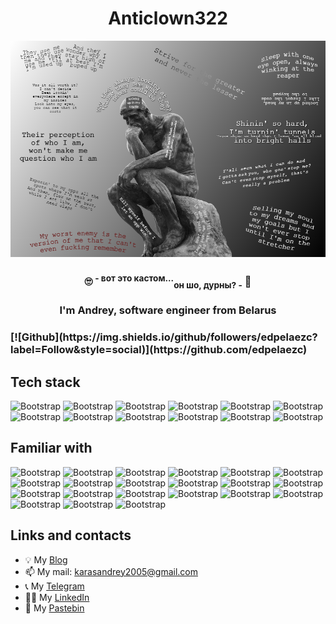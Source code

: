 <h1 align="center">Anticlown322</h1>

![Impressive picture](/assets/images/impressive.png)

<h3 align="center">🙄  <sup>- вот это кастом...</sup><sub>он шо, дурны? -</sub>  🤔</h3>

<h3 align="center">I'm Andrey, software engineer from Belarus</h3>

<h3>[![Github](https://img.shields.io/github/followers/edpelaezc?label=Follow&style=social)](https://github.com/edpelaezc)</h3>

## Tech stack

![Bootstrap](https://img.shields.io/badge/.NET?style=flat-square&logo=.NET&color=353535)
![Bootstrap](https://img.shields.io/badge/ASP.NET?style=flat-square&logo=ASP.NET&color=353535)
![Bootstrap](https://img.shields.io/badge/ASP.NET_Core?style=flat-square&logo=ASP.NET-Core&color=353535)
![Bootstrap](https://img.shields.io/badge/Entity_Framework?style=flat-square&logo=Entity-Framework&color=353535)
![Bootstrap](https://img.shields.io/badge/MSSQL?style=flat-square&logo=MSSQL&color=353535)
![Bootstrap](https://img.shields.io/badge/PostgreSQL?style=flat-square&logo=PostgreSQL&color=353535)
![Bootstrap](https://img.shields.io/badge/SQL?style=flat-square&logo=SQL&color=353535)
![Bootstrap](https://img.shields.io/badge/Git?style=flat-square&logo=Git&color=353535)
![Bootstrap](https://img.shields.io/badge/Docker?style=flat-square&logo=Docker&color=353535)
![Bootstrap](https://img.shields.io/badge/ElasticSearch?style=flat-square&logo=ElasticSearch&color=353535)
![Bootstrap](https://img.shields.io/badge/Logstash?style=flat-square&logo=Logstash&color=353535)
![Bootstrap](https://img.shields.io/badge/Kibana?style=flat-square&logo=Kibana&color=353535)

## Familiar with

![Bootstrap](https://img.shields.io/badge/Java?style=flat-square&logo=Kibana&color=353535)
![Bootstrap](https://img.shields.io/badge/Selenium?style=flat-square&logo=selenium&color=353535)
![Bootstrap](https://img.shields.io/badge/PHP?style=flat-square&logo=php&color=353535)
![Bootstrap](https://img.shields.io/badge/PhpMyAdmin?style=flat-square&logo=phpmyadmin&color=353535)
![Bootstrap](https://img.shields.io/badge/Python?style=flat-square&logo=python&color=353535)
![Bootstrap](https://img.shields.io/badge/HTML5?style=flat-square&logo=html5&color=353535)
![Bootstrap](https://img.shields.io/badge/CSS?style=flat-square&logo=css&color=353535)
![Bootstrap](https://img.shields.io/badge/JS?style=flat-square&logo=javascript&color=353535)
![Bootstrap](https://img.shields.io/badge/React?style=flat-square&logo=react&color=353535)
![Bootstrap](https://img.shields.io/badge/Vue?style=flat-square&logo=vuedotjs&color=353535)
![Bootstrap](https://img.shields.io/badge/Figma?style=flat-square&logo=figma&color=353535)
![Bootstrap](https://img.shields.io/badge/C++?style=flat-square&logo=cplusplus&color=353535)
![Bootstrap](https://img.shields.io/badge/C?style=flat-square&logo=c&color=353535)
![Bootstrap](https://img.shields.io/badge/Linux?style=flat-square&logo=linux&color=353535)
![Bootstrap](https://img.shields.io/badge/GNU_Bash?style=flat-square&logo=gnubash&color=353535)
![Bootstrap](https://img.shields.io/badge/Arduino?style=flat-square&logo=arduino&color=353535)
![Bootstrap](https://img.shields.io/badge/AVR_Studio?style=flat-square&logo=Kibana&color=353535)
![Bootstrap](https://img.shields.io/badge/Proteus?style=flat-square&logo=proteus&color=353535)
![Bootstrap](https://img.shields.io/badge/Delphi?style=flat-square&logo=delphi&color=353535)
![Bootstrap](https://img.shields.io/badge/Rad_Server?style=flat-square&logo=radstudio&color=353535)
![Bootstrap](https://img.shields.io/badge/SQLite?style=flat-square&logo=sqlite&color=353535)

## Links and contacts

- 💡 My [Blog](https://anticlown322.github.io)
- 📫 My mail: karasandrey2005@gmail.com
- 📞 My [Telegram](https://t.me/klwnfish)
- 👨‍💻 My [LinkedIn](https://www.linkedin.com/in/andrey-karas/)
- 🎲 My [Pastebin](https://pastebin.com/u/anticlown)
